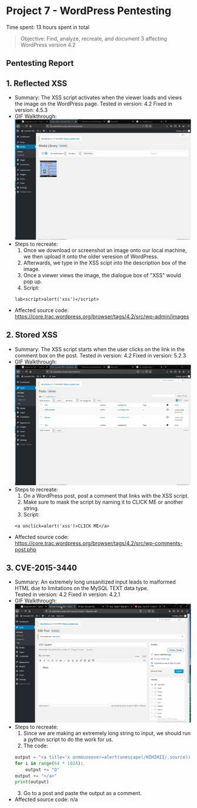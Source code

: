 # Project 7 - WordPress Pentesting

Time spent: 13 hours spent in total

> Objective: Find, analyze, recreate, and document 3 affecting WordPress version 4.2

## Pentesting Report

## 1. Reflected XSS
  - Summary:
    The XSS script activates when the viewer loads and views the image on the WordPress page.
    Tested in version: 4.2
    Fixed in version: 4.5.3
  - GIF Walkthrough:
    <img src="xssVulnOne.gif" alt="Reflected XSS">
  - Steps to recreate:
    1. Once we download or screenshot an image onto our local machine, we then upload it onto the older veresion of WordPress. 
    2. Afterwards, we type in the XSS scipt into the description box of the image.
    3. Once a viewer views the image, the dialogue box of "XSS" would pop up.
    4. Script: 
    ```
    lab<script>alert('xss')</script>
    ```
  - Affected source code: https://core.trac.wordpress.org/browser/tags/4.2/src/wp-admin/images
## 2. Stored XSS
  - Summary:
    The XSS script starts when the user clicks on the link in the comment box on the post.
    Tested in version: 4.2
    Fixed in version: 5.2.3
  - GIF Walkthrough:
    <img src="xssVulnTwo.gif" alt="Stored XSS">
  - Steps to recreate:
    1. On a WordPress post, post a comment that links with the XSS script.
    2. Make sure to mask the script by naming it to CLICK ME or another string.
    3. Script:
    ```
    <a onclick=alert('xss')>CLICK ME</a>
    ```
  - Affected source code: https://core.trac.wordpress.org/browser/tags/4.2/src/wp-comments-post.php

## 3. CVE-2015-3440 
  - Summary:
    An extremely long unsanitized input leads to malformed HTML due to limitations on the MySQL TEXT data type.  
    Tested in version: 4.2
    Fixed in version: 4.2.1
  - GIF Walkthrough:
    <img src="xssVulnThree.gif" alt="Stored XSS">
  - Steps to recreate:
    1. Since we are making an extremely long string to input, we should run a python script to do the work for us.
    2. The code:
    ```python
    output = "<a title='x onmouseover=alert(unescape(/HIHIHII/.source)) style=position:absolute;left:0;top:0;width:5000px;height:5000px  "
    for i in range(64 * 1024):
        output += "D"
    output += "</a>"
    print(output)
    ```
    3. Go to a post and paste the output as a comment.
  - Affected source code: n/a
